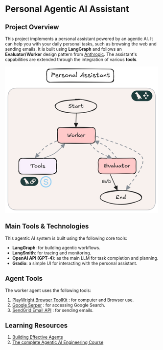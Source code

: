 # Personal Agentic AI Assistant

## Project Overview
This project implements a personal assistant powered by an agentic AI. It can help you with your daily personal tasks, such as browsing the web and sending emails. It is built using **LangGraph** and follows an **Evaluator/Worker** design pattern from [Anthropic](https://www.anthropic.com/engineering/building-effective-agents). The assistant's capabilities are extended through the integration of various **tools**. 

<img src="images/sidekick.png" alt="Description" width="500"/>

## Main Tools & Technologies

This agentic AI system is built using the following core tools:

- **LangGraph**: for building agentic workflows.
- **LangSmith**:  for tracing and monitoring.
- **OpenAI API (GPT-4)**: as the main LLM for task completion and planning.
- **Gradio**: a simple UI for interacting with the personal assistant.

## Agent Tools
The worker agent uses the following tools:
1. [PlayWright Browser ToolKit](https://python.langchain.com/docs/integrations/tools/playwright/) : for computer and Browser use.
2. [Google Serper](https://python.langchain.com/docs/integrations/tools/google_serper/) : for accessing Google Search.
3. [SendGrid Email API](https://sendgrid.com/en-us) : for sending emails.

## Learning Resources
1.  [Building Effective Agents](https://www.anthropic.com/engineering/building-effective-agents)
2.  [The complete Agentic AI Engineering Course](https://www.udemy.com/course/the-complete-agentic-ai-engineering-course/?couponCode=KEEPLEARNING)
   


